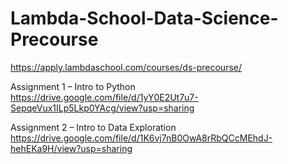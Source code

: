 # Lambda-School-Data-Science-Precourse

https://apply.lambdaschool.com/courses/ds-precourse/

Assignment 1 – Intro to Python
https://drive.google.com/file/d/1yY0E2Ut7u7-SepqeVux1ILp5Lkp0YAcg/view?usp=sharing

Assignment 2 – Intro to Data Exploration
https://drive.google.com/file/d/1K6vj7nB0OwA8rRbQCcMEhdJ-hehEKa9H/view?usp=sharing
